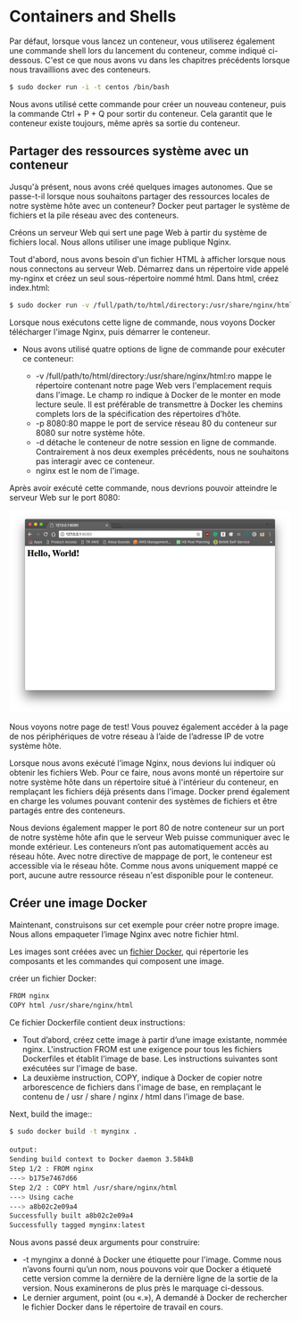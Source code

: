 # Containers and Shells

Par défaut, lorsque vous lancez un conteneur, vous utiliserez également une commande shell lors du lancement du conteneur, comme indiqué ci-dessous. C'est ce que nous avons vu dans les chapitres précédents lorsque nous travaillions avec des conteneurs.

```sh
$ sudo docker run -i -t centos /bin/bash 
```
Nous avons utilisé cette commande pour créer un nouveau conteneur, puis la commande Ctrl + P + Q pour sortir du conteneur. Cela garantit que le conteneur existe toujours, même après sa sortie du conteneur.

## Partager des ressources système avec un conteneur

Jusqu'à présent, nous avons créé quelques images autonomes. Que se passe-t-il lorsque nous souhaitons partager des ressources locales de notre système hôte avec un conteneur? Docker peut partager le système de fichiers et la pile réseau avec des conteneurs.

Créons un serveur Web qui sert une page Web à partir du système de fichiers local. Nous allons utiliser une image publique Nginx.

Tout d'abord, nous avons besoin d'un fichier HTML à afficher lorsque nous nous connectons au serveur Web. Démarrez dans un répertoire vide appelé my-nginx et créez un seul sous-répertoire nommé html. Dans html, créez index.html:

```sh
$ sudo docker run -v /full/path/to/html/directory:/usr/share/nginx/html:ro -p 8080:80 -d nginx
```
Lorsque nous exécutons cette ligne de commande, nous voyons Docker télécharger l'image Nginx, puis démarrer le conteneur.

* Nous avons utilisé quatre options de ligne de commande pour exécuter ce conteneur:

  * -v /full/path/to/html/directory:/usr/share/nginx/html:ro mappe le répertoire contenant notre page Web vers l'emplacement requis dans l'image. Le champ ro indique à Docker de le monter en mode lecture seule. Il est préférable de transmettre à Docker les chemins complets lors de la spécification des répertoires d’hôte.  
  * -p 8080:80 mappe le port de service réseau 80 du conteneur sur 8080 sur notre système hôte.
  * -d détache le conteneur de notre session en ligne de commande. Contrairement à nos deux exemples précédents, nous ne souhaitons pas interagir avec ce conteneur.
  * nginx est le nom de l'image.

Après avoir exécuté cette commande, nous devrions pouvoir atteindre le serveur Web sur le port 8080:

![](web-page.png)

Nous voyons notre page de test! Vous pouvez également accéder à la page de nos périphériques de votre réseau à l’aide de l’adresse IP de votre système hôte.

Lorsque nous avons exécuté l’image Nginx, nous devions lui indiquer où obtenir les fichiers Web. Pour ce faire, nous avons monté un répertoire sur notre système hôte dans un répertoire situé à l'intérieur du conteneur, en remplaçant les fichiers déjà présents dans l'image. Docker prend également en charge les volumes pouvant contenir des systèmes de fichiers et être partagés entre des conteneurs.

Nous devions également mapper le port 80 de notre conteneur sur un port de notre système hôte afin que le serveur Web puisse communiquer avec le monde extérieur. Les conteneurs n’ont pas automatiquement accès au réseau hôte. Avec notre directive de mappage de port, le conteneur est accessible via le réseau hôte. Comme nous avons uniquement mappé ce port, aucune autre ressource réseau n'est disponible pour le conteneur.

## Créer une image Docker

Maintenant, construisons sur cet exemple pour créer notre propre image. Nous allons empaqueter l’image Nginx avec notre fichier html.

Les images sont créées avec un [fichier Docker](https://docs.docker.com/engine/reference/builder/), qui répertorie les composants et les commandes qui composent une image.

créer un fichier Docker:
```sh
FROM nginx
COPY html /usr/share/nginx/html
```
Ce fichier Dockerfile contient deux instructions:

* Tout d’abord, créez cette image à partir d’une image existante, nommée nginx. L'instruction FROM est une exigence pour tous les fichiers Dockerfiles et établit l'image de base. Les instructions suivantes sont exécutées sur l'image de base.
* La deuxième instruction, COPY, indique à Docker de copier notre arborescence de fichiers dans l'image de base, en remplaçant le contenu de / usr / share / nginx / html dans l'image de base.

Next, build the image::
```sh
$ sudo docker build -t mynginx .

output:
Sending build context to Docker daemon 3.584kB
Step 1/2 : FROM nginx
---> b175e7467d66
Step 2/2 : COPY html /usr/share/nginx/html
---> Using cache
---> a8b02c2e09a4
Successfully built a8b02c2e09a4
Successfully tagged mynginx:latest
```
Nous avons passé deux arguments pour construire:
* -t mynginx a donné à Docker une étiquette pour l'image. Comme nous n’avons fourni qu’un nom, nous pouvons voir que Docker a étiqueté cette version comme la dernière de la dernière ligne de la sortie de la version. Nous examinerons de plus près le marquage ci-dessous.
* Le dernier argument, point (ou «.»), A demandé à Docker de rechercher le fichier Docker dans le répertoire de travail en cours.


























